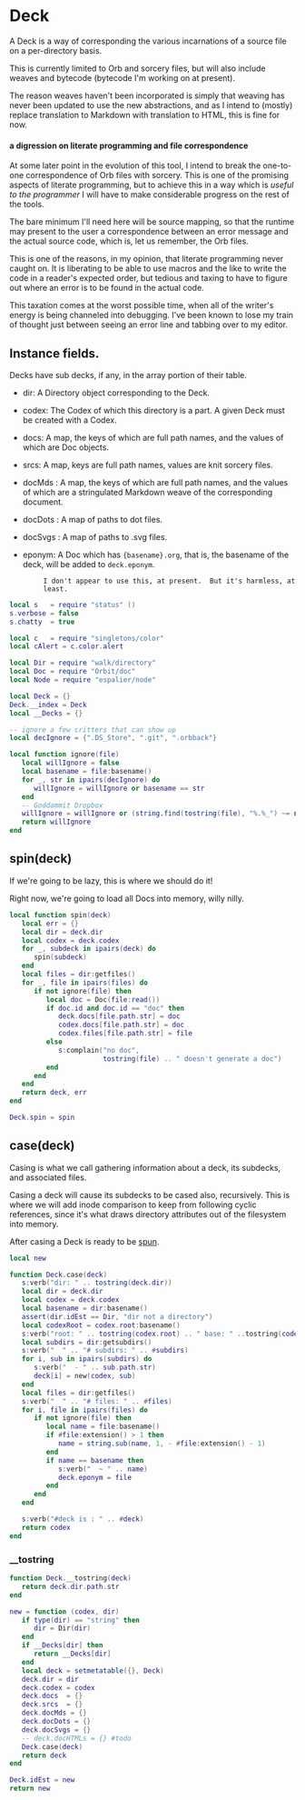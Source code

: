 # Deck


A Deck is a way of corresponding the various incarnations of a source file
on a per-directory basis.


This is currently limited to Orb and sorcery files, but will also include
weaves and bytecode (bytecode I'm working on at present).


The reason weaves haven't been incorporated is simply that weaving has never
been updated to use the new abstractions, and as I intend to (mostly) replace
translation to Markdown with translation to HTML, this is fine for now.


#### a digression on literate programming and file correspondence

  At some later point in the evolution of this tool, I intend to break the
one-to-one correspondence of Orb files with sorcery.  This is one of the
promising aspects of literate programming, but to achieve this in a way which
is _useful to the programmer_ I will have to make considerable progress on the
rest of the tools.


The bare minimum I'll need here will be source mapping, so that the runtime
may present to the user a correspondence between an error message and the
actual source code, which is, let us remember, the Orb files.


This is one of the reasons, in my opinion, that literate programming never
caught on.  It is liberating to be able to use macros and the like to write
the code in a reader's expected order, but tedious and taxing to have to
figure out where an error is to be found in the actual code.


This taxation comes at the worst possible time, when all of the writer's
energy is being channeled into debugging.  I've been known to lose my train of
thought just between seeing an error line and tabbing over to my editor.


## Instance fields.

Decks have sub decks, if any, in the array portion of their table.


- dir:  A Directory object corresponding to the Deck.


- codex: The Codex of which this directory is a part. A given Deck must be
         created with a Codex.


- docs:  A map, the keys of which are full path names, and the values of which
         are Doc objects.


- srcs:  A map, keys are full path names, values are knit sorcery files.


- docMds :  A map, the keys of which are full path names, and the values of
            which are a stringulated Markdown weave of the corresponding
            document.


- docDots :  A map of paths to dot files.


- docSvgs :  A map of paths to .svg files.


- eponym:  A Doc which has ``{basename}.org``, that is, the basename of the
           deck, will be added to ``deck.eponym``.


           I don't appear to use this, at present.  But it's harmless, at
           least.

```lua
local s   = require "status" ()
s.verbose = false
s.chatty  = true

local c   = require "singletons/color"
local cAlert = c.color.alert

local Dir = require "walk/directory"
local Doc = require "Orbit/doc"
local Node = require "espalier/node"
```
```lua
local Deck = {}
Deck.__index = Deck
local __Decks = {}
```
```lua
-- ignore a few critters that can show up
local decIgnore = {".DS_Store", ".git", ".orbback"}

local function ignore(file)
   local willIgnore = false
   local basename = file:basename()
   for _, str in ipairs(decIgnore) do
      willIgnore = willIgnore or basename == str
   end
   -- Goddammit Dropbox
   willIgnore = willIgnore or (string.find(tostring(file), "%.%_") ~= nil)
   return willIgnore
end
```
## spin(deck)

If we're going to be lazy, this is where we should do it!


Right now, we're going to load all Docs into memory, willy nilly.

```lua
local function spin(deck)
   local err = {}
   local dir = deck.dir
   local codex = deck.codex
   for _, subdeck in ipairs(deck) do
      spin(subdeck)
   end
   local files = dir:getfiles()
   for _, file in ipairs(files) do
      if not ignore(file) then
         local doc = Doc(file:read())
         if doc.id and doc.id == "doc" then
            deck.docs[file.path.str] = doc
            codex.docs[file.path.str] = doc
            codex.files[file.path.str] = file
         else
            s:complain("no doc",
                       tostring(file) .. " doesn't generate a doc")
         end
      end
   end
   return deck, err
end

Deck.spin = spin
```
## case(deck)

  Casing is what we call gathering information about a deck, its subdecks,
and associated files.


Casing a deck will cause its subdecks to be cased also, recursively. This is
where we will add inode comparison to keep from following cyclic references,
since it's what draws directory attributes out of the filesystem into memory.


After casing a Deck is ready to be [spun](httk://).

```lua
local new

function Deck.case(deck)
   s:verb("dir: " .. tostring(deck.dir))
   local dir = deck.dir
   local codex = deck.codex
   local basename = dir:basename()
   assert(dir.idEst == Dir, "dir not a directory")
   local codexRoot = codex.root:basename()
   s:verb("root: " .. tostring(codex.root) .. " base: " ..tostring(codexRoot))
   local subdirs = dir:getsubdirs()
   s:verb("  " .. "# subdirs: " .. #subdirs)
   for i, sub in ipairs(subdirs) do
      s:verb("  - " .. sub.path.str)
      deck[i] = new(codex, sub)
   end
   local files = dir:getfiles()
   s:verb("  " .. "# files: " .. #files)
   for i, file in ipairs(files) do
      if not ignore(file) then
         local name = file:basename()
         if #file:extension() > 1 then
            name = string.sub(name, 1, - #file:extension() - 1)
         end
         if name == basename then
            s:verb("  ~ " .. name)
            deck.eponym = file
         end
      end
   end

   s:verb("#deck is : " .. #deck)
   return codex
end
```
### __tostring

```lua
function Deck.__tostring(deck)
   return deck.dir.path.str
end
```
```lua
new = function (codex, dir)
   if type(dir) == "string" then
      dir = Dir(dir)
   end
   if __Decks[dir] then
      return __Decks[dir]
   end
   local deck = setmetatable({}, Deck)
   deck.dir = dir
   deck.codex = codex
   deck.docs  = {}
   deck.srcs  = {}
   deck.docMds = {}
   deck.docDots = {}
   deck.docSvgs = {}
   -- deck.docHTMLs = {} #todo
   Deck.case(deck)
   return deck
end
```
```lua
Deck.idEst = new
return new
```
